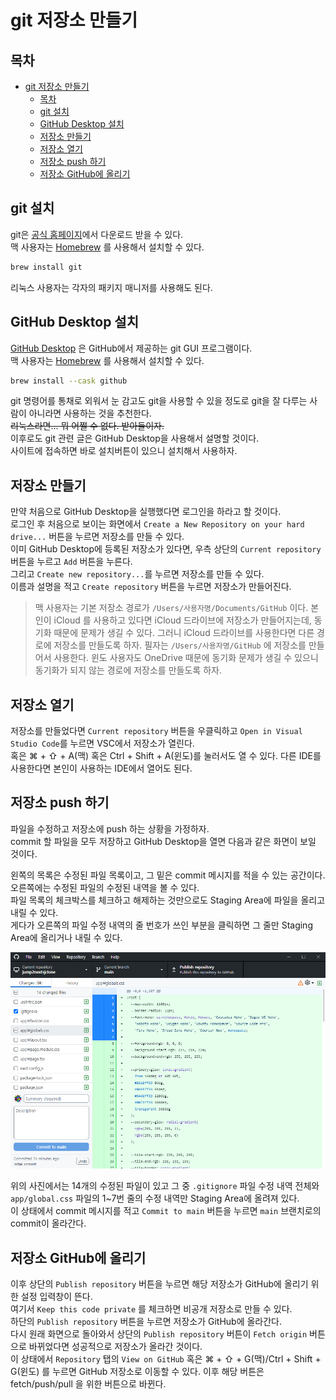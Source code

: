 # git 저장소 만들기

## 목차

- [git 저장소 만들기](#git-저장소-만들기)
  - [목차](#목차)
  - [git 설치](#git-설치)
  - [GitHub Desktop 설치](#github-desktop-설치)
  - [저장소 만들기](#저장소-만들기)
  - [저장소 열기](#저장소-열기)
  - [저장소 push 하기](#저장소-push-하기)
  - [저장소 GitHub에 올리기](#저장소-github에-올리기)

## git 설치

git은 [공식 홈페이지](https://git-scm.com/downloads)에서 다운로드 받을 수 있다.  
맥 사용자는 [Homebrew](https://brew.sh/) 를 사용해서 설치할 수 있다.

```bash
brew install git
```

리눅스 사용자는 각자의 패키지 매니저를 사용해도 된다.

## GitHub Desktop 설치

[GitHub Desktop](https://desktop.github.com/) 은 GitHub에서 제공하는 git GUI 프로그램이다.  
맥 사용자는 [Homebrew](https://brew.sh/) 를 사용해서 설치할 수 있다.

```bash
brew install --cask github
```

git 명령어를 통채로 외워서 눈 감고도 git을 사용할 수 있을 정도로 git을 잘 다루는 사람이 아니라면 사용하는 것을 추천한다.  
~~리눅스라면... 뭐 어쩔 수 없다. 받아들이자.~~  
이후로도 git 관련 글은 GitHub Desktop을 사용해서 설명할 것이다.  
사이트에 접속하면 바로 설치버튼이 있으니 설치해서 사용하자.

## 저장소 만들기

만약 처음으로 GitHub Desktop을 실행했다면 로그인을 하라고 할 것이다.  
로그인 후 처음으로 보이는 화면에서 `Create a New Repository on your hard drive...` 버튼을 누르면 저장소를 만들 수 있다.  
이미 GitHub Desktop에 등록된 저장소가 있다면, 우측 상단의 `Current repository` 버튼을 누르고 `Add` 버튼을 누른다.  
그리고 `Create new repository...`를 누르면 저장소를 만들 수 있다.  
이름과 설명을 적고 `Create repository` 버튼을 누르면 저장소가 만들어진다.

> 맥 사용자는 기본 저장소 경로가 `/Users/사용자명/Documents/GitHub` 이다.
> 본인이 iCloud 를 사용하고 있다면 iCloud 드라이브에 저장소가 만들어지는데, 동기화 때문에 문제가 생길 수 있다.
> 그러니 iCloud 드라이브를 사용한다면 다른 경로에 저장소를 만들도록 하자.
> 필자는 `/Users/사용자명/GitHub` 에 저장소를 만들어서 사용한다.
> 윈도 사용자도 OneDrive 때문에 동기화 문제가 생길 수 있으니 동기화가 되지 않는 경로에 저장소를 만들도록 하자.

## 저장소 열기

저장소를 만들었다면 `Current repository` 버튼을 우클릭하고 `Open in Visual Studio Code`를 누르면 VSC에서 저장소가 열린다.  
혹은 ⌘ + ⇧ + A(맥) 혹은 Ctrl + Shift + A(윈도)를 눌러서도 열 수 있다.
다른 IDE를 사용한다면 본인이 사용하는 IDE에서 열어도 된다.

## 저장소 push 하기

파일을 수정하고 저장소에 push 하는 상황을 가정하자.  
commit 할 파일을 모두 저장하고 GitHub Desktop을 열면 다음과 같은 화면이 보일 것이다.

왼쪽의 목록은 수정된 파일 목록이고, 그 밑은 commit 메시지를 적을 수 있는 공간이다.  
오른쪽에는 수정된 파일의 수정된 내역을 볼 수 있다.  
파일 목록의 체크박스를 체크하고 해제하는 것만으로도 Staging Area에 파일을 올리고 내릴 수 있다.  
게다가 오른쪽의 파일 수정 내역의 줄 번호가 쓰인 부분을 클릭하면 그 줄만 Staging Area에 올리거나 내릴 수 있다.

![GitHub Desktop Staging 예시](github-desktop-staging-example.png)

위의 사진에서는 14개의 수정된 파일이 있고 그 중 `.gitignore` 파일 수정 내역 전체와 `app/global.css` 파일의 1~7번 줄의 수정 내역만 Staging Area에 올려져 있다.  
이 상태에서 commit 메시지를 적고 `Commit to main` 버튼을 누르면 `main` 브랜치로의 commit이 올라간다.

## 저장소 GitHub에 올리기

이후 상단의 `Publish repository` 버튼을 누르면 해당 저장소가 GitHub에 올리기 위한 설정 입력창이 뜬다.  
여기서 `Keep this code private` 를 체크하면 비공개 저장소로 만들 수 있다.  
하단의 `Publish repository` 버튼을 누르면 저장소가 GitHub에 올라간다.  
다시 원래 화면으로 돌아와서 상단의 `Publish repository` 버튼이 `Fetch origin` 버튼으로 바뀌었다면 성공적으로 저장소가 올라간 것이다.  
이 상태에서 `Repository` 탭의 `View on GitHub` 혹은 ⌘ + ⇧ + G(맥)/Ctrl + Shift + G(윈도) 를 누르면 GitHub 저장소로 이동할 수 있다.
이후 해당 버튼은 fetch/push/pull 을 위한 버튼으로 바뀐다.
